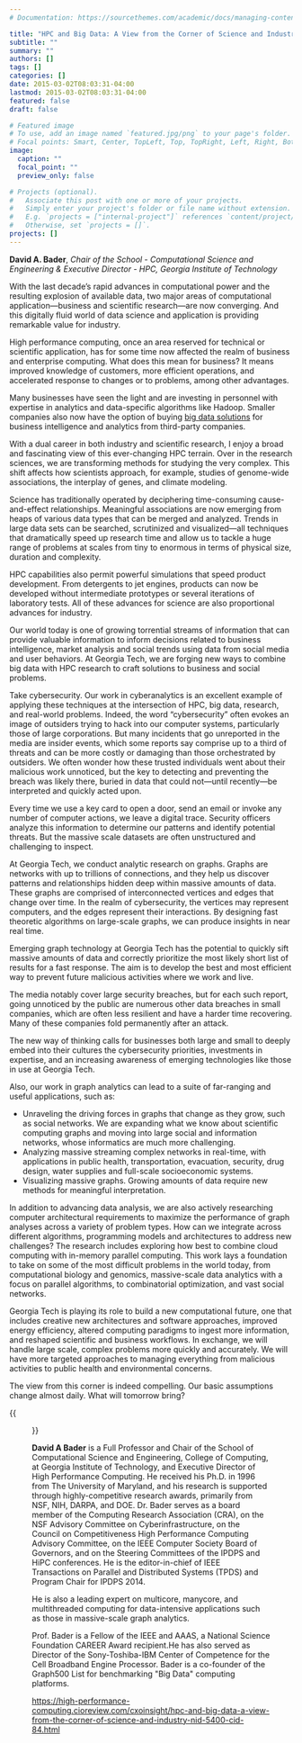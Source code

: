 ```yaml
---
# Documentation: https://sourcethemes.com/academic/docs/managing-content/

title: "HPC and Big Data: A View from the Corner of Science and Industry"
subtitle: ""
summary: ""
authors: []
tags: []
categories: []
date: 2015-03-02T08:03:31-04:00
lastmod: 2015-03-02T08:03:31-04:00
featured: false
draft: false

# Featured image
# To use, add an image named `featured.jpg/png` to your page's folder.
# Focal points: Smart, Center, TopLeft, Top, TopRight, Left, Right, BottomLeft, Bottom, BottomRight.
image:
  caption: ""
  focal_point: ""
  preview_only: false

# Projects (optional).
#   Associate this post with one or more of your projects.
#   Simply enter your project's folder or file name without extension.
#   E.g. `projects = ["internal-project"]` references `content/project/deep-learning/index.md`.
#   Otherwise, set `projects = []`.
projects: []
---
```


**David A. Bader**, *Chair of the School - Computational Science and Engineering & Executive Director - HPC, Georgia Institute of Technology*

With the last decade’s rapid advances in computational power and the resulting explosion of available data, two major areas of computational application—business and scientific research—are now converging. And this digitally fluid world of data science and application is providing remarkable value for industry.

High performance computing, once an area reserved for technical or scientific application, has for some time now affected the realm of business and enterprise computing. What does this mean for business? It means improved knowledge of customers, more efficient operations, and accelerated response to changes or to problems, among other advantages.

Many businesses have seen the light and are investing in personnel with expertise in analytics and data-specific algorithms like Hadoop. Smaller companies also now have the option of buying [big data solutions](http://www.ciowhitepapersreview.com/bigdata/building-successful-big-data-solutions-5.html?utm_source=clicktrack&utm_medium=hyperlink&utm_campaign=linkinnews) for business intelligence and analytics from third-party companies.

With a dual career in both industry and scientific research, I enjoy a broad and fascinating view of this ever-changing HPC terrain. Over in the research sciences, we are transforming methods for studying the very complex. This shift affects how scientists approach, for example, studies of genome-wide associations, the interplay of genes, and climate modeling.

Science has traditionally operated by deciphering time-consuming cause-and-effect relationships. Meaningful associations are now emerging from heaps of various data types that can be merged and analyzed. Trends in large data sets can be searched, scrutinized and visualized—all techniques that dramatically speed up research time and allow us to tackle a huge range of problems at scales from tiny to enormous in terms of physical size, duration and complexity.

HPC capabilities also permit powerful simulations that speed product development. From detergents to jet engines, products can now be developed without intermediate prototypes or several iterations of laboratory tests. All of these advances for science are also proportional advances for industry.

Our world today is one of growing torrential streams of information that can provide valuable information to inform decisions related to business intelligence, market analysis and social trends using data from social media and user behaviors. At Georgia Tech, we are forging new ways to combine big data with HPC research to craft solutions to business and social problems.

Take cybersecurity. Our work in cyberanalytics is an excellent example of applying these techniques at the intersection of HPC, big data, research, and real-world problems. Indeed, the word “cybersecurity” often evokes an image of outsiders trying to hack into our computer systems, particularly those of large corporations. But many incidents that go unreported in the media are insider events, which some reports say comprise up to a third of threats and can be more costly or damaging than those orchestrated by outsiders. We often wonder how these trusted individuals went about their malicious work unnoticed, but the key to detecting and preventing the breach was likely there, buried in data that could not—until recently—be interpreted and quickly acted upon.

Every time we use a key card to open a door, send an email or invoke any number of computer actions, we leave a digital trace. Security officers analyze this information to determine our patterns and identify potential threats. But the massive scale datasets are often unstructured and challenging to inspect.

At Georgia Tech, we conduct analytic research on graphs. Graphs are networks with up to trillions of connections, and they help us discover patterns and relationships hidden deep within massive amounts of data. These graphs are comprised of interconnected vertices and edges that change over time. In the realm of cybersecurity, the vertices may represent computers, and the edges represent their interactions. By designing fast theoretic algorithms on large-scale graphs, we can produce insights in near real time.

Emerging graph technology at Georgia Tech has the potential to quickly sift massive amounts of data and correctly prioritize the most likely short list of results for a fast response. The aim is to develop the best and most efficient way to prevent future malicious activities where we work and live.

The media notably cover large security breaches, but for each such report, going unnoticed by the public are numerous other data breaches in small companies, which are often less resilient and have a harder time recovering. Many of these companies fold permanently after an attack.

The new way of thinking calls for businesses both large and small to deeply embed into their cultures the cybersecurity priorities, investments in expertise, and an increasing awareness of emerging technologies like those in use at Georgia Tech.

Also, our work in graph analytics can lead to a suite of far-ranging and useful applications, such as:

* Unraveling the driving forces in graphs that change as they grow, such as social networks. We are expanding what we know about scientific computing graphs and moving into large social and information networks, whose informatics are much more challenging.
* Analyzing massive streaming complex networks in real-time, with applications in public health, transportation, evacuation, security, drug design, water supplies and full-scale socioeconomic systems.
* Visualizing massive graphs. Growing amounts of data require new methods for meaningful interpretation.

In addition to advancing data analysis, we are also actively researching computer architectural requirements to maximize the performance of graph analyses across a variety of problem types. How can we integrate across different algorithms, programming models and architectures to address new challenges? The research includes exploring how best to combine cloud computing with in-memory parallel computing. This work lays a foundation to take on some of the most difficult problems in the world today, from computational biology and genomics, massive-scale data analytics with a focus on parallel algorithms, to combinatorial optimization, and vast social networks.

Georgia Tech is playing its role to build a new computational future, one that includes creative new architectures and software approaches, improved energy efficiency, altered computing paradigms to ingest more information, and reshaped scientific and business workflows. In exchange, we will handle large scale, complex problems more quickly and accurately. We will have more targeted approaches to managing everything from malicious activities to public health and environmental concerns.

The view from this corner is indeed compelling. Our basic assumptions change almost daily. What will tomorrow bring?

{{<figure src="Bader-CIOReview.jpg">}}

**David A Bader** is a Full Professor and Chair of the School of Computational Science and Engineering, College of Computing, at Georgia Institute of Technology, and Executive Director of High Performance Computing. He received his Ph.D. in 1996 from The University of Maryland, and his research is supported through highly-competitive research awards, primarily from NSF, NIH, DARPA, and DOE. Dr. Bader serves as a board member of the Computing Research Association (CRA), on the NSF Advisory Committee on Cyberinfrastructure, on the Council on Competitiveness High Performance Computing Advisory Committee, on the IEEE Computer Society Board of Governors, and on the Steering Committees of the IPDPS and HiPC conferences. He is the editor-in-chief of IEEE Transactions on Parallel and Distributed Systems (TPDS) and Program Chair for IPDPS 2014.

 He is also a leading expert on multicore, manycore, and multithreaded computing for data-intensive applications such as those in massive-scale graph analytics. 

Prof. Bader is a Fellow of the IEEE and AAAS, a National Science Foundation CAREER Award recipient.He has also served as Director of the Sony-Toshiba-IBM Center of Competence for the Cell Broadband Engine Processor. Bader is a co-founder of the Graph500 List for benchmarking "Big Data" computing platforms. 

https://high-performance-computing.cioreview.com/cxoinsight/hpc-and-big-data-a-view-from-the-corner-of-science-and-industry-nid-5400-cid-84.html

